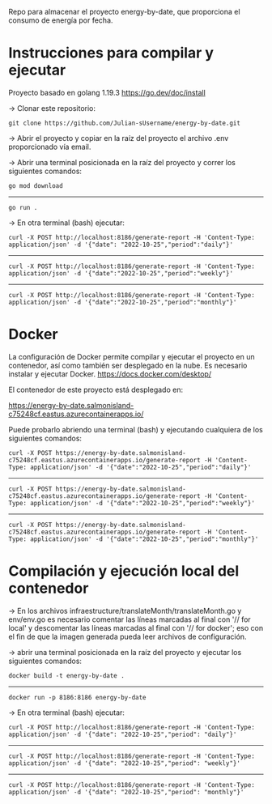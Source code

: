 Repo para almacenar el proyecto energy-by-date, que proporciona el consumo de energía por fecha.

# Instrucciones para compilar y ejecutar
Proyecto basado en golang 1.19.3 https://go.dev/doc/install

-> Clonar este repositorio:

    git clone https://github.com/Julian-sUsername/energy-by-date.git

-> Abrir el proyecto y copiar en la raíz del proyecto el archivo .env proporcionado vía email.

-> Abrir una terminal posicionada en la raíz del proyecto y correr los siguientes comandos:

    go mod download

-----------------------------------------------

    go run .

-> En otra terminal (bash) ejecutar:

    curl -X POST http://localhost:8186/generate-report -H 'Content-Type: application/json' -d '{"date": "2022-10-25","period":"daily"}'

-----------------------------------------------

    curl -X POST http://localhost:8186/generate-report -H 'Content-Type: application/json' -d '{"date":"2022-10-25","period":"weekly"}'

-----------------------------------------------

    curl -X POST http://localhost:8186/generate-report -H 'Content-Type: application/json' -d '{"date":"2022-10-25","period":"monthly"}'

# Docker
La configuración de Docker permite compilar y ejecutar el proyecto en un contenedor, así como también ser desplegado en la nube. Es necesario instalar y ejecutar Docker. https://docs.docker.com/desktop/

El contenedor de este proyecto está desplegado en:

https://energy-by-date.salmonisland-c75248cf.eastus.azurecontainerapps.io/

Puede probarlo abriendo una terminal (bash) y ejecutando cualquiera de los siguientes comandos:

    curl -X POST https://energy-by-date.salmonisland-c75248cf.eastus.azurecontainerapps.io/generate-report -H 'Content-Type: application/json' -d '{"date":"2022-10-25","period":"daily"}'
    
-----------------------------------------------

    curl -X POST https://energy-by-date.salmonisland-c75248cf.eastus.azurecontainerapps.io/generate-report -H 'Content-Type: application/json' -d '{"date":"2022-10-25","period":"weekly"}'

-----------------------------------------------

    curl -X POST https://energy-by-date.salmonisland-c75248cf.eastus.azurecontainerapps.io/generate-report -H 'Content-Type: application/json' -d '{"date":"2022-10-25","period":"monthly"}'

# Compilación y ejecución local del contenedor

-> En los archivos infraestructure/translateMonth/translateMonth.go y env/env.go es necesario comentar las líneas marcadas al final con '// for local' y descomentar las líneas marcadas al final con '// for docker'; eso con el fin de que la imagen generada pueda leer archivos de configuración.

-> abrir una terminal posicionada en la raíz del proyecto y ejecutar los siguientes comandos:

    docker build -t energy-by-date .

-----------------------------------------------

    docker run -p 8186:8186 energy-by-date

-> En otra terminal (bash) ejecutar:

    curl -X POST http://localhost:8186/generate-report -H 'Content-Type: application/json' -d '{"date": "2022-10-25","period": "daily"}'

-----------------------------------------------

    curl -X POST http://localhost:8186/generate-report -H 'Content-Type: application/json' -d '{"date": "2022-10-25","period": "weekly"}'

-----------------------------------------------

    curl -X POST http://localhost:8186/generate-report -H 'Content-Type: application/json' -d '{"date": "2022-10-25","period": "monthly"}'